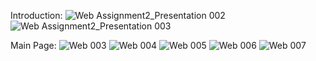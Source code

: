 Introduction:
![Web Assignment2_Presentation 002](https://github.com/PeiLLLL/warehouse-website/assets/168312583/1f792235-ab99-469c-8078-7ebaee9ab669)
![Web Assignment2_Presentation 003](https://github.com/PeiLLLL/warehouse-website/assets/168312583/c8bce910-f817-4f7e-9f64-ac08f4a48916)

Main Page:
![Web 003](https://github.com/PeiLLLL/warehouse-website/assets/168312583/53a5a364-b01f-4623-9130-eb91ab0449bf)
![Web 004](https://github.com/PeiLLLL/warehouse-website/assets/168312583/413ac440-53ba-43d1-8df6-b044db5fd312)
![Web 005](https://github.com/PeiLLLL/warehouse-website/assets/168312583/acc24e94-60bf-4a0b-a839-b8c2b3ece43a)
![Web 006](https://github.com/PeiLLLL/warehouse-website/assets/168312583/9e60b9e8-5cd8-49d4-b219-7c4302a5feb1)
![Web 007](https://github.com/PeiLLLL/warehouse-website/assets/168312583/14af8855-4939-4842-b99d-1cdaabacfb34)


